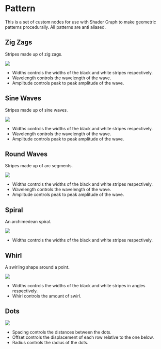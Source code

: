 # Pattern

This is a set of custom nodes for use with Shader Graph to make geometric patterns procedurally. All patterns are anti aliased.

## Zig Zags

Stripes made up of zig zags.

![](https://media.giphy.com/media/8JThrbgXEu597ygC77/giphy.gif)
- Widths controls the widths of the black and white stripes respectively.
- Wavelength controls the wavelength of the wave.
- Amplitude controls peak to peak amplitude of the wave.

## Sine Waves

Stripes made up of sine waves.

![](https://media.giphy.com/media/d7p9KoFKXnatt2C1S2/giphy.gif)
- Widths controls the widths of the black and white stripes respectively.
- Wavelength controls the wavelength of the wave.
- Amplitude controls peak to peak amplitude of the wave.
## Round Waves

Stripes made up of arc segments.

![](https://media.giphy.com/media/nDVfd6ko6aZkHD3Uef/giphy.gif)
- Widths controls the widths of the black and white stripes respectively.
- Wavelength controls the wavelength of the wave.
- Amplitude controls peak to peak amplitude of the wave.

## Spiral

An archimedean spiral.

![](https://media.giphy.com/media/5t1Yo55UyjL4nuUWZS/giphy.gif)
- Widths controls the widths of the black and white stripes respectively.

## Whirl

A swirling shape around a point.

![](https://media.giphy.com/media/pVR9GTqVrKLWCCz6Ew/giphy.gif)
- Widths controls the widths of the black and white stripes in angles respectively.
- Whirl controls the amount of swirl.

## Dots

![](https://media.giphy.com/media/5eG2go6HvKhW73AUuO/giphy.gif)
- Spacing controls the distances between the dots.
- Offset controls the displacement of each row relative to the one below.
- Radius controls the radius of the dots.
